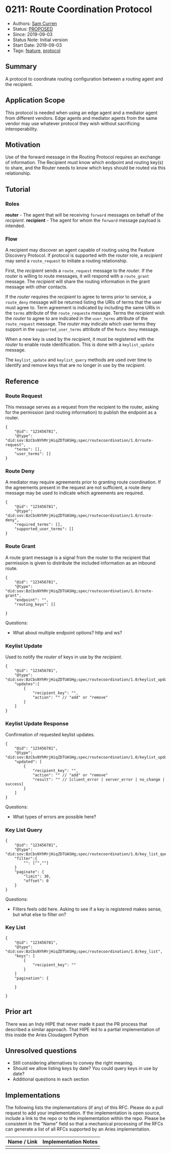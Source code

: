 # 0211: Route Coordination Protocol
- Authors: [Sam Curren](telegramsam@gmail.com)
- Status: [PROPOSED](/README.md#proposed)
- Since: 2019-09-03
- Status Note: Initial version 
- Start Date: 2019-09-03
- Tags: [feature](/tags.md#feature), [protocol](/tags.md#protocol)

## Summary

A protocol to coordinate routing configuration between a routing agent and the recipient.

## Application Scope

This protocol is needed when using an edge agent and a mediator agent from different vendors. Edge agents and mediator agents from the same vendor may use whatever protocol they wish without sacrificing interoperability. 

## Motivation

Use of the forward message in the Routing Protocol requires an exchange of information. The Recipient must know which endpoint and routing key(s) to share, and the Router needs to know which keys should be routed via this relationship.

## Tutorial

### Roles

**router** - The agent that will be receiving `forward` messages on behalf of the _recipient_.
**recipient** - The agent for whom the `forward` message payload is intended.

### Flow
A recipient may discover an agent capable of routing using the Feature Discovery Protocol. If protocol is supported with the _router_ role, a _recipient_ may send a `route_request` to initiate a routing relationship.

First, the _recipient_ sends a `route_request` message to the _router_. If the _router_ is willing to route messages, it will respond with a `route_grant` message. The _recipient_ will share the routing information in the grant message with other contacts.

If the _router_ requires the _recipient_  to agree to terms prior to service, a `route_deny` message will be returned listing the URIs of terms that the user must agree to. Term agreement is indicated by including the same URIs in the `terms` attribute of the `route_requeste` message. Terms the _recipient_ wish the _router_ to agree to are indicated in the `user_terms` attribute of the `route_request` message. The *router* may indicate which user terms they support in the `supported_user_terms` attribute of the `Route Deny` message.

When a new key is used by the _recipient_, it must be registered with the _router_ to enable route identification. This is done with a `keylist_update` message.

The `keylist_update` and `keylist_query` methods are used over time to identify and remove keys that are no longer in use by the _recipient_.



## Reference

### Route Request
This message serves as a request from the recipient to the router, asking for the permission (and routing information) to publish the endpoint as a router.
```jsonc
{
    "@id": "123456781",
    "@type": "did:sov:BzCbsNYhMrjHiqZDTUASHg;spec/routecoordination/1.0/route-request",
    "terms": [],
    "user_terms": []
}
```

### Route Deny

A mediator may require agreements prior to granting route coordination. If the agreements present in the request are not sufficient, a route deny message may be used to indicate which agreements are required.

```jsonc
{
    "@id": "123456781",
    "@type": "did:sov:BzCbsNYhMrjHiqZDTUASHg;spec/routecoordination/1.0/route-deny",
    "required_terms": [],
    "supported_user_terms": []
}
```

### Route Grant

A route grant message is a signal from the router to the recipient that permission is given to distribute the included information as an inbound route.
```jsonc
{
    "@id": "123456781",
    "@type": "did:sov:BzCbsNYhMrjHiqZDTUASHg;spec/routecoordination/1.0/route-grant",
    "endpoint": "",
    "routing_keys": []
    
}
```
Questions:
- What about multiple endpoint options? http and ws?

### Keylist Update
Used to notify the _router_ of keys in use by the _recipient_.
```jsonc
{
    "@id": "123456781",
    "@type": "did:sov:BzCbsNYhMrjHiqZDTUASHg;spec/routecoordination/1.0/keylist_update",
    "updates":[
        {
            "recipient_key": "",
            "action": "" // "add" or "remove"
        }
    ]
}
```
### Keylist Update Response
Confirmation of requested keylist updates.
```jsonc
{
    "@id": "123456781",
    "@type": "did:sov:BzCbsNYhMrjHiqZDTUASHg;spec/routecoordination/1.0/keylist_update_response",
    "updated": [
        {
            "recipient_key": "",
            "action": "" // "add" or "remove"
            "result": "" // [client_error | server_error | no_change | success]
        }
    ]
}
```
Questions:
- What types of errors are possible here?
### Key List Query

```jsonc
{
    "@id": "123456781",
    "@type": "did:sov:BzCbsNYhMrjHiqZDTUASHg;spec/routecoordination/1.0/key_list_query",
    "filter":{
        "": ["",""]
    }
    "paginate": {
        "limit": 30,
        "offset": 0
    }
}
```
Questions:
- Filters feels odd here. Asking to see if a key is registered makes sense, but what else to filter on?

### Key List

```jsonc
{
    "@id": "123456781",
    "@type": "did:sov:BzCbsNYhMrjHiqZDTUASHg;spec/routecoordination/1.0/key_list",
    "keys": [
        {
            "recipient_key": ""
        }
    ]
    "pagination": {
    
    }
    
}
```

## Prior art

There was an Indy HIPE that never made it past the PR process that described a similar approach. That HIPE led to a partial implementation of this inside the Aries Cloudagent Python



## Unresolved questions

- Still considering alternatives to convey the right meaning.
- Should we allow listing keys by date? You could query keys in use by date?
- Additional questions in each section
  
## Implementations

The following lists the implementations (if any) of this RFC. Please do a pull request to add your implementation. If the implementation is open source, include a link to the repo or to the implementation within the repo. Please be consistent in the "Name" field so that a mechanical processing of the RFCs can generate a list of all RFCs supported by an Aries implementation.

Name / Link | Implementation Notes
--- | ---
 |  | 
